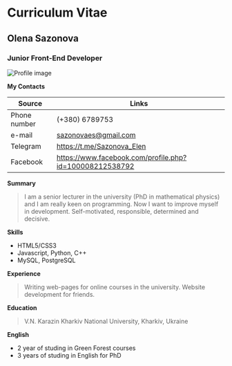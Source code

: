# Curriculum Vitae

## Olena Sazonova
### Junior Front-End Developer

![Profile image](https://avatars0.githubusercontent.com/u/30494770?s=460&u=87aaf671b045eeb54c073c651c65918ed9bd7259&v=4)

**My Contacts**

| Source | Links |
| ------ | ------ |
| Phone number | (+380) 6789753 |
| e-mail |sazonovaes@gmail.com |
| Telegram | https://t.me/Sazonova_Elen|
| Facebook |https://www.facebook.com/profile.php?id=100008212538792|


**Summary**
>I am a senior lecturer in the university (PhD in mathematical physics) and I am really keen on programming. Now I want to improve myself in development.
>Self-motivated, responsible, determined and decisive.

**Skills**
- HTML5/CSS3
- Javascript, Python, C++
- MySQL, PostgreSQL
    
**Experience**

>Writing web-pages for online courses in the university. Website development for friends.

**Education**
>V.N. Karazin Kharkiv National University, Kharkiv, Ukraine

**English**
- 2 year of studing in Green Forest courses
- 3 years of studing in English for PhD
